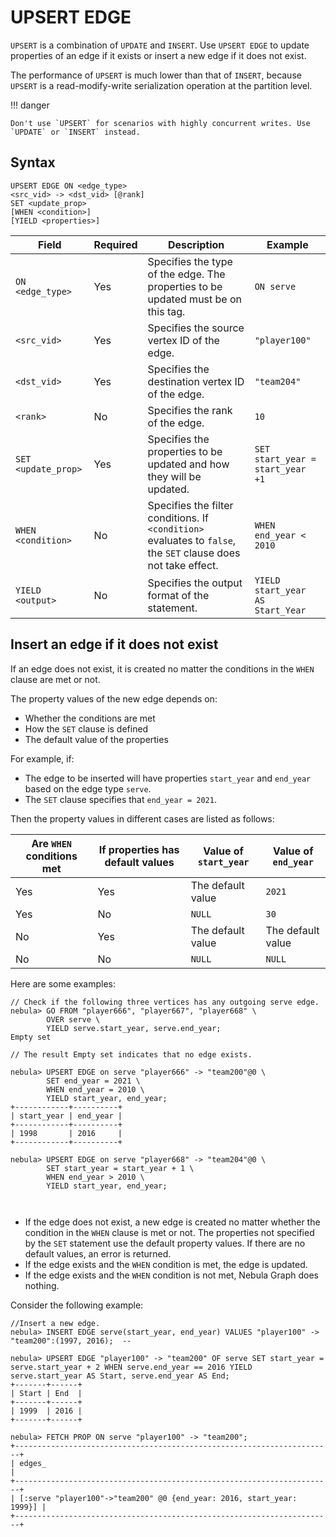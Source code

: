 # UPSERT EDGE

`UPSERT` is a combination of `UPDATE` and `INSERT`. Use `UPSERT EDGE` to update properties of an edge if it exists or insert a new edge if it does not exist.

The performance of `UPSERT` is much lower than that of `INSERT`, because `UPSERT` is a read-modify-write serialization operation at the partition level.

!!! danger

    Don't use `UPSERT` for scenarios with highly concurrent writes. Use `UPDATE` or `INSERT` instead.

## Syntax

```ngql
UPSERT EDGE ON <edge_type>
<src_vid> -> <dst_vid> [@rank]
SET <update_prop>
[WHEN <condition>]
[YIELD <properties>]
```

| Field | Required | Description | Example |
|-|-|-|-|
| `ON <edge_type>` | Yes | Specifies the type of the edge. The properties to be updated must be on this tag. | `ON serve` |
| `<src_vid>` | Yes | Specifies the source vertex ID of the edge. | `"player100"` |
| `<dst_vid>` | Yes | Specifies the destination vertex ID of the edge. | `"team204"` |
| `<rank>` | No | Specifies the rank of the edge. | `10` |
| `SET <update_prop>` | Yes | Specifies the properties to be updated and how they will be updated. | `SET start_year = start_year +1` |
| `WHEN <condition>` | No | Specifies the filter conditions. If `<condition>` evaluates to `false`, the `SET` clause does not take effect. | `WHEN end_year < 2010` |
|`YIELD <output>`|No| Specifies the output format of the statement. | `YIELD start_year AS Start_Year` |

## Insert an edge if it does not exist

If an edge does not exist, it is created no matter the conditions in the `WHEN` clause are met or not.

The property values of the new edge depends on:

* Whether the conditions are met
* How the `SET` clause is defined
* The default value of the properties

For example, if:

* The edge to be inserted will have properties `start_year` and `end_year` based on the edge type `serve`.
* The `SET` clause specifies that `end_year = 2021`.

Then the property values in different cases are listed as follows:

| Are `WHEN` conditions met | If properties has default values | Value of `start_year` | Value of `end_year` |
| - | - | - | - |
| Yes | Yes | The default value | `2021` |
| Yes | No | `NULL` | `30` |
| No | Yes | The default value | The default value |
| No | No | `NULL` | `NULL` |

Here are some examples:

```ngql
// Check if the following three vertices has any outgoing serve edge.
nebula> GO FROM "player666", "player667", "player668" \
        OVER serve \
        YIELD serve.start_year, serve.end_year;
Empty set

// The result Empty set indicates that no edge exists.

nebula> UPSERT EDGE on serve "player666" -> "team200"@0 \
        SET end_year = 2021 \
        WHEN end_year = 2010 \
        YIELD start_year, end_year;
+------------+----------+
| start_year | end_year |
+------------+----------+
| 1998       | 2016     |
+------------+----------+

nebula> UPSERT EDGE on serve "player668" -> "team204"@0 \
        SET start_year = start_year + 1 \
        WHEN end_year > 2010 \
        YIELD start_year, end_year;



```





















- If the edge does not exist, a new edge is created no matter whether the condition in the `WHEN` clause is met or not. The properties not specified by the `SET` statement use the default property values. If there are no default values, an error is returned.
- If the edge exists and the `WHEN` condition is met, the edge is updated.
- If the edge exists and the `WHEN` condition is not met, Nebula Graph does nothing.

Consider the following example:

```ngql
//Insert a new edge.
nebula> INSERT EDGE serve(start_year, end_year) VALUES "player100" -> "team200":(1997, 2016);  -- 

nebula> UPSERT EDGE "player100" -> "team200" OF serve SET start_year = serve.start_year + 2 WHEN serve.end_year == 2016 YIELD serve.start_year AS Start, serve.end_year AS End;
+-------+------+
| Start | End  |
+-------+------+
| 1999  | 2016 |
+-------+------+

nebula> FETCH PROP ON serve "player100" -> "team200";
+-----------------------------------------------------------------------+
| edges_                                                                |
+-----------------------------------------------------------------------+
| [:serve "player100"->"team200" @0 {end_year: 2016, start_year: 1999}] |
+-----------------------------------------------------------------------+
```

